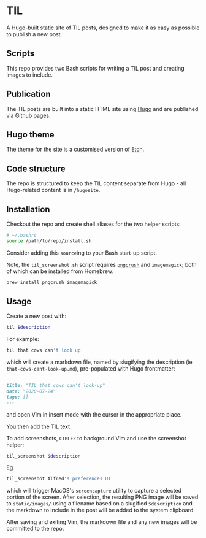# TIL

A Hugo-built static site of TIL posts, designed to make it as easy as possible
to publish a new post.

## Scripts

This repo provides two Bash scripts for writing a TIL post and creating images
to include.

## Publication

The TIL posts are built into a static HTML site using [Hugo](https://gohugo.io/)
and are published via Github pages.

## Hugo theme

The theme for the site is a customised version of
[Etch](https://themes.gohugo.io/etch/).

## Code structure

The repo is structured to keep the TIL content separate from Hugo - all
Hugo-related content is in `/hugosite`.

## Installation

Checkout the repo and create shell aliases for the two helper scripts:

```bash
# ~/.bashrc
source /path/to/repo/install.sh
```

Consider adding this `source`ing to your Bash start-up script.

Note, the `til_screenshot.sh` script requires
[`pngcrush`](https://pmt.sourceforge.io/pngcrush/) and `imagemagick`; both of
which can be installed from Homebrew:

```sh
brew install pngcrush imagemagick
```

## Usage

Create a new post with:

```sh
til $description
```

For example:

```sh
til that cows can't look up
```

which will create a markdown file, named by slugifying the description (ie
`that-cows-cant-look-up.md`), pre-populated with Hugo frontmatter:

```markdown
---
title: "TIL that cows can't look-up"
date: "2020-07-24"
tags: []
---
```

and open Vim in insert mode with the cursor in the appropriate place.

You then add the TIL text.

To add screenshots, `CTRL+Z` to background Vim and use the screenshot helper:

```sh
til_screenshot $description
```

Eg

```sh
til_screenshot Alfred's preferences UI
```

which will trigger MacOS's `screencapture` utility to capture a selected portion
of the screen. After selection, the resulting PNG image will be saved to
`static/images/` using a filename based on a slugified `$description` and the
markdown to include in the post will be added to the system clipboard.

After saving and exiting Vim, the markdown file and any new images will be
committed to the repo.
